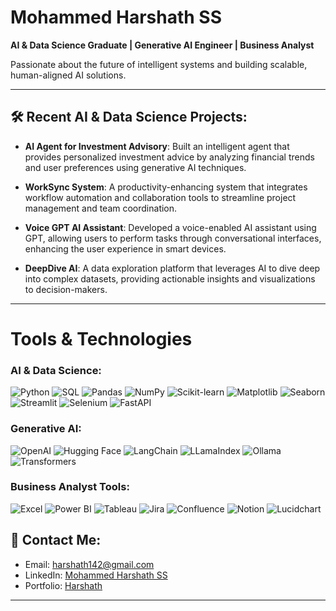 #  Mohammed Harshath SS 

**AI & Data Science Graduate | Generative AI Engineer | Business Analyst**

Passionate about the future of intelligent systems and building scalable, human-aligned AI solutions.

---

## 🛠 Recent AI & Data Science Projects:

- **AI Agent for Investment Advisory**: Built an intelligent agent that provides personalized investment advice by analyzing financial trends and user preferences using generative AI techniques.

- **WorkSync System**: A productivity-enhancing system that integrates workflow automation and collaboration tools to streamline project management and team coordination.

- **Voice GPT AI Assistant**: Developed a voice-enabled AI assistant using GPT, allowing users to perform tasks through conversational interfaces, enhancing the user experience in smart devices.

- **DeepDive AI**: A data exploration platform that leverages AI to dive deep into complex datasets, providing actionable insights and visualizations to decision-makers.

---

# Tools & Technologies

### AI & Data Science:
![Python](https://img.shields.io/badge/Python-3670A0?logo=python&logoColor=white) 
![SQL](https://img.shields.io/badge/SQL-4479A1?logo=mysql&logoColor=white)
![Pandas](https://img.shields.io/badge/Pandas-150458?logo=pandas&logoColor=white)
![NumPy](https://img.shields.io/badge/NumPy-013243?logo=numpy&logoColor=white)
![Scikit-learn](https://img.shields.io/badge/Scikit--learn-F7931E?logo=scikit-learn&logoColor=white)
![Matplotlib](https://img.shields.io/badge/Matplotlib-11557C?logo=matplotlib&logoColor=white)
![Seaborn](https://img.shields.io/badge/Seaborn-4B8BBE?logo=python&logoColor=white)
![Streamlit](https://img.shields.io/badge/Streamlit-FF4B4B?logo=streamlit&logoColor=white)
![Selenium](https://img.shields.io/badge/Selenium-43B02A?logo=selenium&logoColor=white)
![FastAPI](https://img.shields.io/badge/FastAPI-009688?logo=fastapi&logoColor=white)

### Generative AI:
![OpenAI](https://img.shields.io/badge/OpenAI-412991?logo=openai&logoColor=white)
![Hugging Face](https://img.shields.io/badge/Hugging%20Face-FFD21F?logo=huggingface&logoColor=black)
![LangChain](https://img.shields.io/badge/LangChain-000000?logo=python&logoColor=white)
![LLamaIndex](https://img.shields.io/badge/LLamaIndex-1E1E1E?logo=python&logoColor=white)
![Ollama](https://img.shields.io/badge/Ollama-00B2A9?logo=llama&logoColor=white)
![Transformers](https://img.shields.io/badge/Transformers-FF6F61?logo=python&logoColor=white)

### Business Analyst Tools:
![Excel](https://img.shields.io/badge/Excel-217346?logo=microsoft-excel&logoColor=white)
![Power BI](https://img.shields.io/badge/PowerBI-F2C811?logo=powerbi&logoColor=black)
![Tableau](https://img.shields.io/badge/Tableau-E97627?logo=tableau&logoColor=white)
![Jira](https://img.shields.io/badge/Jira-0052CC?logo=jira&logoColor=white)
![Confluence](https://img.shields.io/badge/Confluence-172B4D?logo=confluence&logoColor=white)
![Notion](https://img.shields.io/badge/Notion-000000?logo=notion&logoColor=white)
![Lucidchart](https://img.shields.io/badge/Lucidchart-FC6D26?logo=lucidchart&logoColor=white)


## 📧 Contact Me:

- Email: [harshath142@gmail.com](mailto:harshath142@gmail.com)
- LinkedIn: [Mohammed Harshath SS](https://www.linkedin.com/in/mohammed-harshath-ss-a68435208/)
- Portfolio: [Harshath](https://harshath143.github.io/)

---

